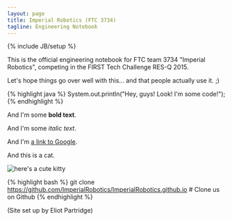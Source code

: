 ```yaml
---
layout: page
title: Imperial Robotics (FTC 3734)
tagline: Engineering Notebook
---
```

{% include JB/setup %}

This is the official engineering notebook for FTC team 3734 "Imperial Robotics", competing in the FIRST Tech Challenge RES-Q 2015.

Let's hope things go over well with this... and that people actually use it. ;)

{% highlight java %}
System.out.println("Hey, guys! Look! I'm some code!");
{% endhighlight %}

And I'm some **bold text**.

And I'm some _italic text_.

And I'm [a link to Google](https://google.com/).

And this is a cat.

![here's a cute kitty](http://exmoorpet.com/wp-content/uploads/2012/08/cat.png)

{% highlight bash %}
git clone https://github.com/ImperialRobotics/ImperialRobotics.github.io # Clone us on Github
{% endhighlight %}

(Site set up by Eliot Partridge)

